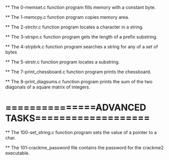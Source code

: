 ** The 0-memset.c function program fills memory with a constant byte.

** The 1-memcpy.c function program copies memory area.

** The 2-strchr.c function program locates a character in a string.

** The 3-strspn.c function program gets the length of a prefix substring.

** The 4-strpbrk.c function program searches a string for any of a set of bytes

** The 5-strstr.c function program  locates a substring.

** The 7-print_chessboard.c function program prints the chessboard.

** The 8-print_diagsums.c function program prints the sum of the two diagonals of a square matrix of integers.

===============ADVANCED TASKS===================
================================================

** The 100-set_string.c function program sets the value of a pointer to a char.

** The 101-crackme_password file contains the password for the crackme2 executable.

